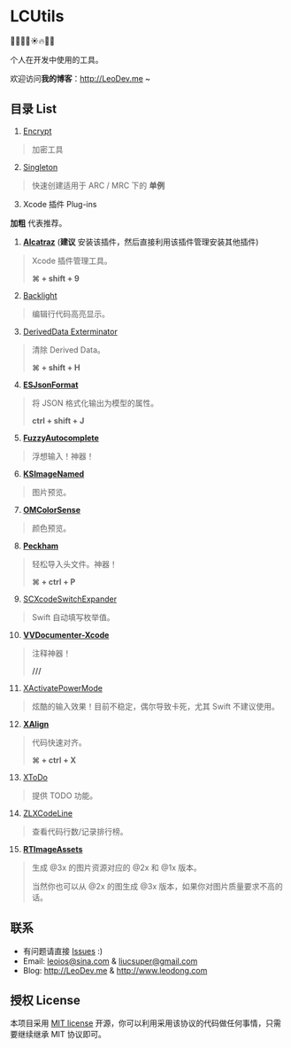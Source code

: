 # LCUtils

🎈🎅🎉🎄☀️🔥🐤🐔

个人在开发中使用的工具。

欢迎访问**我的博客**：<http://LeoDev.me> ~



## 目录 List

1. [Encrypt](https://github.com/LeoiOS/LCUtils/tree/master/Encrypt)

  > 加密工具

2. [Singleton](https://github.com/LeoiOS/LCUtils/tree/master/Singleton.h)

  > 快速创建适用于 ARC / MRC 下的 **单例**



3. Xcode 插件 Plug-ins

  **加粗** 代表推荐。

  1. [**Alcatraz**](https://github.com/alcatraz/Alcatraz) (**建议** 安装该插件，然后直接利用该插件管理安装其他插件)

  > Xcode 插件管理工具。
  >
  > **⌘ + shift + 9**

  2. [Backlight](https://github.com/limejelly/Backlight-for-XCode)

  > 编辑行代码高亮显示。

  3. [DerivedData Exterminator](https://github.com/kattrali/deriveddata-exterminator)

  > 清除 Derived Data。
  >
  > **⌘ + shift + H**

  4. [**ESJsonFormat**](https://github.com/EnjoySR/ESJsonFormat-Xcode)

  > 将 JSON 格式化输出为模型的属性。
  >
  > **ctrl + shift + J**

  5. [**FuzzyAutocomplete**](https://github.com/FuzzyAutocomplete/FuzzyAutocompletePlugin)

  > 浮想输入！神器！

  6. [**KSImageNamed**](https://github.com/ksuther/KSImageNamed-Xcode)

  > 图片预览。

  7. [**OMColorSense**](https://github.com/omz/ColorSense-for-Xcode)

  > 颜色预览。

  8. [**Peckham**](https://github.com/markohlebar/Peckham)

  > 轻松导入头文件。神器！
  >
  > **⌘ + ctrl + P**

  9. [SCXcodeSwitchExpander](https://github.com/stefanceriu/SCXcodeSwitchExpander)

  > Swift 自动填写枚举值。

  10. [**VVDocumenter-Xcode**](https://github.com/onevcat/VVDocumenter-Xcode)

  > 注释神器！
  >
  > **///**

  11. [XActivatePowerMode](https://github.com/qfish/XActivatePowerMode)

  > 炫酷的输入效果！目前不稳定，偶尔导致卡死，尤其 Swift 不建议使用。

  12. [**XAlign**](https://github.com/qfish/XAlign)

  > 代码快速对齐。
  >
  > **⌘ + ctrl + X**

  13. [XToDo](https://github.com/trawor/XToDo)

  > 提供 TODO 功能。

  14. [ZLXCodeLine](https://github.com/MakeZL/ZLXCodeLine)

  > 查看代码行数/记录排行榜。

  15. [**RTImageAssets**](https://github.com/rickytan/RTImageAssets)

  > 生成 @3x 的图片资源对应的 @2x 和 @1x 版本。
  >
  > 当然你也可以从 @2x 的图生成 @3x 版本，如果你对图片质量要求不高的话。



## 联系

  * 有问题请直接 [Issues](https://github.com/LeoiOS/LCTabBarController/issues/new) :)
  * Email: <leoios@sina.com> & <liucsuper@gmail.com>
  * Blog: http://LeoDev.me & http://www.leodong.com



## 授权 License

本项目采用 [MIT license](http://opensource.org/licenses/MIT) 开源，你可以利用采用该协议的代码做任何事情，只需要继续继承 MIT 协议即可。
